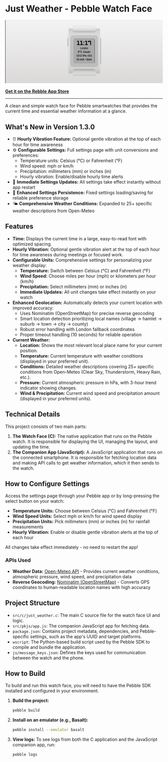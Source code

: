 # Just Weather - Pebble Watch Face

![Just Weather Screenshot](https://github.com/digitalurban/just-weather-pebble-watchface/blob/main/Screenshot%202025-10-30%20at%2011.36.49.png?raw=true)

**[Get it on the Rebble App Store](https://apps.rebble.io/en_US/application/69034d22d004720008412cf1)**

---

A clean and simple watch face for Pebble smartwatches that provides the current time and essential weather information at a glance.

## What's New in Version 1.3.0

* ⏰ **Hourly Vibration Feature:** Optional gentle vibration at the top of each hour for time awareness
* ⚙️ **Configurable Settings:** Full settings page with unit conversions and preferences:
  * Temperature units: Celsius (°C) or Fahrenheit (°F)
  * Wind speed: mph or km/h
  * Precipitation: millimeters (mm) or inches (in)
  * Hourly vibration: Enable/disable hourly time alerts
* 🔄 **Immediate Settings Updates:** All settings take effect instantly without app restart
* 🐛 **Enhanced Settings Persistence:** Fixed settings loading/saving for reliable preference storage
* 🌤️ **Comprehensive Weather Conditions:** Expanded to 25+ specific weather descriptions from Open-Meteo

## Features

* **Time:** Displays the current time in a large, easy-to-read font with optimized spacing.
* **Hourly Vibration:** Optional gentle vibration alert at the top of each hour for time awareness during meetings or focused work.
* **Configurable Units:** Comprehensive settings for personalizing your weather display:
    * **Temperature:** Switch between Celsius (°C) and Fahrenheit (°F)
    * **Wind Speed:** Choose miles per hour (mph) or kilometers per hour (km/h)  
    * **Precipitation:** Select millimeters (mm) or inches (in)
    * **Immediate Updates:** All unit changes take effect instantly on your watch
* **Enhanced Geolocation:** Automatically detects your current location with improved accuracy:
    * Uses Nominatim (OpenStreetMap) for precise reverse geocoding
    * Smart location detection prioritizing local names (village → hamlet → suburb → town → city → county)
    * Robust error handling with London fallback coordinates
    * Proper timeout handling (10 seconds) for reliable operation
* **Current Weather:**
    * **Location:** Shows the most relevant local place name for your current position.
    * **Temperature:** Current temperature with weather conditions (displayed in your preferred unit).
    * **Conditions:** Detailed weather descriptions covering 25+ specific conditions from Open-Meteo (Clear Sky, Thunderstorm, Heavy Rain, etc.).
    * **Pressure:** Current atmospheric pressure in hPa, with 3-hour trend indicator showing changes.
    * **Wind & Precipitation:** Current wind speed and precipitation amount (displayed in your preferred units).

## Technical Details

This project consists of two main parts:

1.  **The Watch Face (C):** The native application that runs on the Pebble watch. It is responsible for displaying the UI, managing the layout, and updating the time.
2.  **The Companion App (JavaScript):** A JavaScript application that runs on the connected smartphone. It is responsible for fetching location data and making API calls to get weather information, which it then sends to the watch.

## How to Configure Settings

Access the settings page through your Pebble app or by long-pressing the select button on your watch:

* **Temperature Units:** Choose between Celsius (°C) and Fahrenheit (°F)
* **Wind Speed Units:** Select mph or km/h for wind speed display
* **Precipitation Units:** Pick millimeters (mm) or inches (in) for rainfall measurements
* **Hourly Vibration:** Enable or disable gentle vibration alerts at the top of each hour

All changes take effect immediately - no need to restart the app!

### APIs Used

* **Weather Data:** [Open-Meteo API](https://open-meteo.com/) - Provides current weather conditions, atmospheric pressure, wind speed, and precipitation data
* **Reverse Geocoding:** [Nominatim (OpenStreetMap)](https://nominatim.openstreetmap.org/) - Converts GPS coordinates to human-readable location names with high accuracy

## Project Structure

* `src/c/just_weather.c`: The main C source file for the watch face UI and logic.
* `src/pkjs/app.js`: The companion JavaScript app for fetching data.
* `package.json`: Contains project metadata, dependencies, and Pebble-specific settings, such as the app's UUID and target platforms.
* `wscript`: The Python-based build script used by the Pebble SDK to compile and bundle the application.
* `js/message_keys.json`: Defines the keys used for communication between the watch and the phone.

## How to Build

To build and run this watch face, you will need to have the Pebble SDK installed and configured in your environment.

1.  **Build the project:**
    ```bash
    pebble build
    ```

2.  **Install on an emulator (e.g., Basalt):**
    ```bash
    pebble install --emulator basalt
    ```
3.  **View logs:**
    To see logs from both the C application and the JavaScript companion app, run:
    ```bash
    pebble logs
    ```
